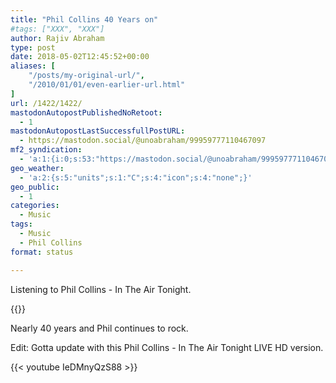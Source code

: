 ```yaml
---
title: "Phil Collins 40 Years on"
#tags: ["XXX", "XXX"]
author: Rajiv Abraham
type: post
date: 2018-05-02T12:45:52+00:00
aliases: [
    "/posts/my-original-url/",
    "/2010/01/01/even-earlier-url.html"
]
url: /1422/1422/
mastodonAutopostPublishedNoRetoot:
  - 1
mastodonAutopostLastSuccessfullPostURL:
  - https://mastodon.social/@unoabraham/99959777110467097
mf2_syndication:
  - 'a:1:{i:0;s:53:"https://mastodon.social/@unoabraham/99959777110467097";}'
geo_weather:
  - 'a:2:{s:5:"units";s:1:"C";s:4:"icon";s:4:"none";}'
geo_public:
  - 1
categories:
  - Music
tags:
  - Music
  - Phil Collins
format: status

---
```

Listening to Phil Collins - In The Air Tonight.

{{<youtube YkADj0TPrJA >}}

Nearly 40 years and Phil continues to rock.

Edit: Gotta update with this Phil Collins - In The Air Tonight LIVE HD version.

{{< youtube IeDMnyQzS88 >}}